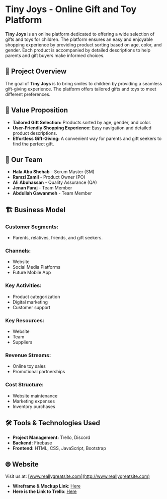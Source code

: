 
# Tiny Joys - Online Gift and Toy Platform

**Tiny Joys** is an online platform dedicated to offering a wide selection of gifts and toys for children. The platform ensures an easy and enjoyable shopping experience by providing product sorting based on age, color, and gender. Each product is accompanied by detailed descriptions to help parents and gift buyers make informed choices.

## 🎯 Project Overview

The goal of **Tiny Joys** is to bring smiles to children by providing a seamless gift-giving experience. The platform offers tailored gifts and toys to meet different preferences.

## 🚀 Value Proposition

- **Tailored Gift Selection:** Products sorted by age, gender, and color.
- **User-Friendly Shopping Experience:** Easy navigation and detailed product descriptions.
- **Effortless Gift-Giving:** A convenient way for parents and gift seekers to find the perfect gift.

## 👥 Our Team

- **Hala Abu Shehab** - Scrum Master (SM)
- **Ramzi Zamil** - Product Owner (PO)
- **Ali Abuhassan** - Quality Assurance (QA)
- **Jenan Faraj** - Team Member
- **Abdullah Gawanmeh** - Team Member

## 🏗 Business Model

### Customer Segments:
- Parents, relatives, friends, and gift seekers.

### Channels:
- Website
- Social Media Platforms
- Future Mobile App

### Key Activities:
- Product categorization
- Digital marketing
- Customer support

### Key Resources:
- Website
- Team
- Suppliers

### Revenue Streams:
- Online toy sales
- Promotional partnerships

### Cost Structure:
- Website maintenance
- Marketing expenses
- Inventory purchases

## 🛠 Tools & Technologies Used

- **Project Management:** Trello, Discord
- **Backend:** Firebase
- **Frontend:** HTML, CSS, JavaScript, Bootstrap

## 🌐 Website

Visit us at: [www.reallygreatsite.com](http://www.reallygreatsite.com)
- **Wireframe & Mockup Link**: [Here](https://www.figma.com/design/98OW6JMPnVO4sHtN6R7qZX/KidsGift?node-id=0-1&t=uhMWoGx5nFdNdomT-1)
- **Here is the Link to Trello**: [Here](https://trello.com/invite/b/67877314ed43b067528e1904/ATTI1f1813c8bd6d7a98f5f9ad3d93168721C3F2674F/giftshop)

